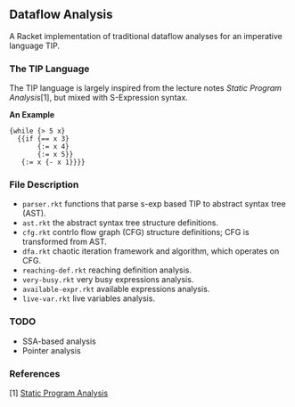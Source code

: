 ## Dataflow Analysis

A Racket implementation of traditional dataflow analyses for an imperative language TIP.

### The TIP Language

The TIP language is largely inspired from the lecture notes _Static Program Analysis_[1], but mixed with S-Expression syntax.

**An Example**

```
{while {> 5 x}
  {{if {== x 3}
       {:= x 4}
       {:= x 5}}
   {:= x {- x 1}}}}
```

### File Description

* `parser.rkt` functions that parse s-exp based TIP to abstract syntax tree (AST).
* `ast.rkt` the abstract syntax tree structure definitions.
* `cfg.rkt` contrlo flow graph (CFG) structure definitions; CFG is transformed from AST.
* `dfa.rkt` chaotic iteration framework and algorithm, which operates on CFG.
* `reaching-def.rkt` reaching definition analysis.
* `very-busy.rkt` very busy expressions analysis.
* `available-expr.rkt` available expressions analysis.
* `live-var.rkt` live variables analysis.

### TODO

* SSA-based analysis
* Pointer analysis

### References

[1] [Static Program Analysis](https://cs.au.dk/~amoeller/spa/)

